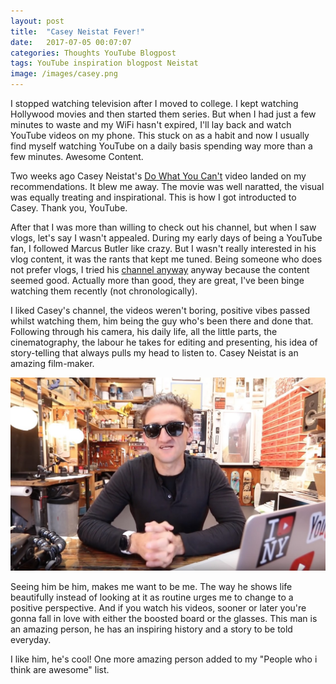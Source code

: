 ```yaml
---
layout: post
title:  "Casey Neistat Fever!"
date:   2017-07-05 00:07:07
categories: Thoughts YouTube Blogpost
tags: YouTube inspiration blogpost Neistat
image: /images/casey.png
---
```

I stopped watching television after I moved to college. I kept watching Hollywood movies and then started them series. But when I had just a few minutes to waste and my WiFi hasn't expired, I'll lay back and watch YouTube videos on my phone. This stuck on as a habit and now I usually find myself watching YouTube on a daily basis spending way more than a few minutes. Awesome Content.

Two weeks ago Casey Neistat's [Do What You Can't](https://www.youtube.com/watch?v=jG7dSXcfVqE&t=2s) video landed on my recommendations. It blew me away. The movie was well naratted, the visual was equally treating and inspirational. This is how I got introducted to Casey. Thank you, YouTube.

After that I was more than willing to check out his channel, but when I saw vlogs, let's say I wasn't appealed. During my early days of being a YouTube fan, I followed Marcus Butler like crazy. But I wasn't really interested in his vlog content, it was the rants that kept me tuned. Being someone who does not prefer vlogs, I tried his [channel anyway](https://www.youtube.com/user/caseyneistat) anyway because the content seemed good. Actually more than good, they are great, I've been binge watching them recently (not chronologically).

I liked Casey's channel, the videos weren't boring, positive vibes passed whilst watching them, him being the guy who's been there and done that. Following through his camera, his daily life, all the little parts, the cinematography, the labour he takes for editing and presenting, his idea of story-telling that always pulls my head to listen to. Casey Neistat is an amazing film-maker.

![Casey Neistat](/images/casey_yt.jpg)

Seeing him be him, makes me want to be me. The way he shows life beautifully instead of looking at it as routine urges me to change to a positive perspective. And if you watch his videos, sooner or later you're gonna fall in love with either the boosted board or the glasses. This man is an amazing person, he has an inspiring history and a story to be told everyday.

I like him, he's cool! One more amazing person added to my "People who i think are awesome" list.